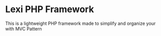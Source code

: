 # Lexi PHP Framework #

This is a lightweight PHP framework made to simplify and organize your with MVC Pattern